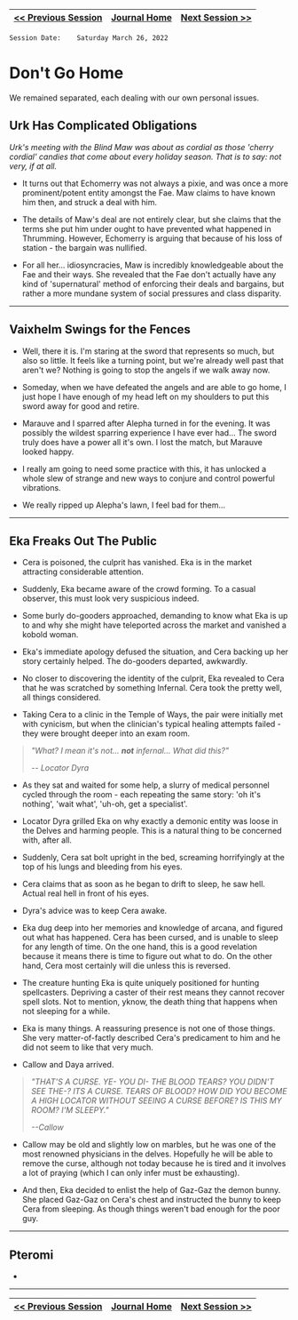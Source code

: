 | [<< Previous Session](03-26-22.md) | [Journal Home](../Journal.md) | [Next Session >>](04-02-22.md) |
| :--- | :---: | ---:|

    Session Date:    Saturday March 26, 2022
# Don't Go Home

We remained separated, each dealing with our own personal issues.

## Urk Has Complicated Obligations

*Urk's meeting with the Blind Maw was about as cordial as those 'cherry cordial' candies that come about every holiday season. That is to say: not very, if at all.*

- It turns out that Echomerry was not always a pixie, and was once a more prominent/potent entity amongst the Fae. Maw claims to have known him then, and struck a deal with him.

- The details of Maw's deal are not entirely clear, but she claims that the terms she put him under ought to have prevented what happened in Thrumming. However, Echomerry is arguing that because of his loss of station - the bargain was nullified.

- For all her... idiosyncracies, Maw is incredibly knowledgeable about the Fae and their ways. She revealed that the Fae don't actually have any kind of 'supernatural' method of enforcing their deals and bargains, but rather a more mundane system of social pressures and class disparity.

___

## Vaixhelm Swings for the Fences

- Well, there it is. I'm staring at the sword that represents so much, but also so little. It feels like a turning point, but we're already well past that aren't we? Nothing is going to stop the angels if we walk away now.

- Someday, when we have defeated the angels and are able to go home, I just hope I have enough of my head left on my shoulders to put this sword away for good and retire.

- Marauve and I sparred after Alepha turned in for the evening. It was possibly the wildest sparring experience I have ever had... The sword truly does have a power all it's own. I lost the match, but Marauve looked happy.

- I really am going to need some practice with this, it has unlocked a whole slew of strange and new ways to conjure and control powerful vibrations.

- We really ripped up Alepha's lawn, I feel bad for them...

___

## Eka Freaks Out The Public

- Cera is poisoned, the culprit has vanished. Eka is in the market attracting considerable attention.

- Suddenly, Eka became aware of the crowd forming. To a casual observer, this must look very suspicious indeed.

- Some burly do-gooders approached, demanding to know what Eka is up to and why she might have teleported across the market and vanished a kobold woman.

- Eka's immediate apology defused the situation, and Cera backing up her story certainly helped. The do-gooders departed, awkwardly.

- No closer to discovering the identity of the culprit, Eka revealed to Cera that he was scratched by something Infernal. Cera took the pretty well, all things considered.

- Taking Cera to a clinic in the Temple of Ways, the pair were initially met with cynicism, but when the clinician's typical healing attempts failed - they were brought deeper into an exam room.

> *"What? I mean it's not... **not** infernal... What did this?"*
>
> *-- Locator Dyra*

- As they sat and waited for some help, a slurry of medical personnel cycled through the room - each repeating the same story: 'oh it's nothing', 'wait what', 'uh-oh, get a specialist'.

- Locator Dyra grilled Eka on why exactly a demonic entity was loose in the Delves and harming people. This is a natural thing to be concerned with, after all.

- Suddenly, Cera sat bolt upright in the bed, screaming horrifyingly at the top of his lungs and bleeding from his eyes.

- Cera claims that as soon as he began to drift to sleep, he saw hell. Actual real hell in front of his eyes.

- Dyra's advice was to keep Cera awake.

- Eka dug deep into her memories and knowledge of arcana, and figured out what has happened. Cera has been cursed, and is unable to sleep for any length of time. On the one hand, this is a good revelation because it means there is time to figure out what to do. On the other hand, Cera most certainly will die unless this is reversed.

- The creature hunting Eka is quite uniquely positioned for hunting spellcasters. Depriving a caster of their rest means they cannot recover spell slots. Not to mention, yknow, the death thing that happens when not sleeping for a while.

- Eka is many things. A reassuring presence is not one of those things. She very matter-of-factly described Cera's predicament to him and he did not seem to like that very much.

- Callow and Daya arrived. 

> *"THAT'S A CURSE. YE- YOU DI- THE BLOOD TEARS? YOU DIDN'T SEE THE-? ITS A CURSE. TEARS OF BLOOD? HOW DID YOU BECOME A HIGH LOCATOR WITHOUT SEEING A CURSE BEFORE? IS THIS MY ROOM? I'M SLEEPY."*
> 
> *--Callow*

- Callow may be old and slightly low on marbles, but he was one of the most renowned physicians in the delves. Hopefully he will be able to remove the curse, although not today because he is tired and it involves a lot of praying (which I can only infer must be exhausting).

- And then, Eka decided to enlist the help of Gaz-Gaz the demon bunny. She placed Gaz-Gaz on Cera's chest and instructed the bunny to keep Cera from sleeping. As though things weren't bad enough for the poor guy.

___

## Pteromi

- 

___
| [<< Previous Session](03-26-22.md) | [ Journal Home ](../Journal.md) | [Next Session >>](04-02-22.md) |
| :--- | :---: | ---:|